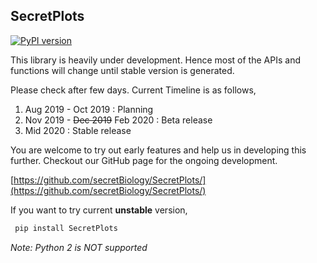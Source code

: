 ## SecretPlots

[![PyPI version](https://badge.fury.io/py/SecretPlots.svg)](https://badge.fury.io/py/SecretPlots)

This library is heavily under development. Hence most of the APIs and
 functions will change until stable version is generated. 
 
 
 
 Please check after
  few days. Current Timeline is as follows,


1. Aug 2019 - Oct 2019 : Planning
2. Nov 2019 - ~~Dec 2019~~ Feb 2020 : Beta release
3. Mid 2020 : Stable release

You are welcome to try out early features and help us in developing this
 further. Checkout our GitHub page for the ongoing development. 
 
  
 [https://github.com/secretBiology/SecretPlots/](https://github.com/secretBiology/SecretPlots/)
 
 If you want to try current **unstable** version, 
```bash
 pip install SecretPlots
```

*Note: Python 2 is NOT supported*
